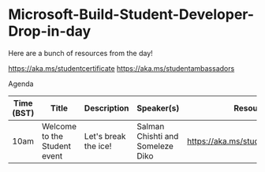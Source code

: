 # Microsoft-Build-Student-Developer-Drop-in-day

Here are a bunch of resources from the day!

https://aka.ms/studentcertificate
https://aka.ms/studentambassadors

Agenda

| Time (BST) | Title | Description | Speaker(s) | Resources |
|---------------|-------|------------|---------|-----------|
| 10am | Welcome to the Student event | Let's break the ice! | Salman Chishti and Someleze Diko | https://aka.ms/studentambassadors |

